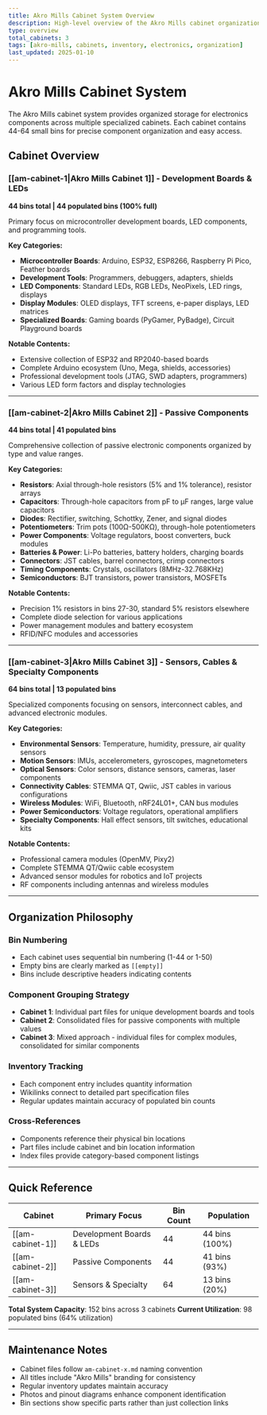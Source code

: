 ```yaml
---
title: Akro Mills Cabinet System Overview
description: High-level overview of the Akro Mills cabinet organization system for electronics components
type: overview
total_cabinets: 3
tags: [akro-mills, cabinets, inventory, electronics, organization]
last_updated: 2025-01-10
---
```


# Akro Mills Cabinet System

The Akro Mills cabinet system provides organized storage for electronics components across multiple specialized cabinets. Each cabinet contains 44-64 small bins for precise component organization and easy access.

## Cabinet Overview

### [[am-cabinet-1|Akro Mills Cabinet 1]] - Development Boards & LEDs

**44 bins total | 44 populated bins (100% full)**

Primary focus on microcontroller development boards, LED components, and programming tools.

**Key Categories:**

- **Microcontroller Boards**: Arduino, ESP32, ESP8266, Raspberry Pi Pico, Feather boards
- **Development Tools**: Programmers, debuggers, adapters, shields
- **LED Components**: Standard LEDs, RGB LEDs, NeoPixels, LED rings, displays
- **Display Modules**: OLED displays, TFT screens, e-paper displays, LED matrices
- **Specialized Boards**: Gaming boards (PyGamer, PyBadge), Circuit Playground boards

**Notable Contents:**

- Extensive collection of ESP32 and RP2040-based boards
- Complete Arduino ecosystem (Uno, Mega, shields, accessories)
- Professional development tools (JTAG, SWD adapters, programmers)
- Various LED form factors and display technologies

---

### [[am-cabinet-2|Akro Mills Cabinet 2]] - Passive Components

**44 bins total | 41 populated bins**

Comprehensive collection of passive electronic components organized by type and value ranges.

**Key Categories:**

- **Resistors**: Axial through-hole resistors (5% and 1% tolerance), resistor arrays
- **Capacitors**: Through-hole capacitors from pF to µF ranges, large value capacitors
- **Diodes**: Rectifier, switching, Schottky, Zener, and signal diodes
- **Potentiometers**: Trim pots (100Ω-500KΩ), through-hole potentiometers
- **Power Components**: Voltage regulators, boost converters, buck modules
- **Batteries & Power**: Li-Po batteries, battery holders, charging boards
- **Connectors**: JST cables, barrel connectors, crimp connectors
- **Timing Components**: Crystals, oscillators (8MHz-32.768KHz)
- **Semiconductors**: BJT transistors, power transistors, MOSFETs

**Notable Contents:**

- Precision 1% resistors in bins 27-30, standard 5% resistors elsewhere
- Complete diode selection for various applications
- Power management modules and battery ecosystem
- RFID/NFC modules and accessories

---

### [[am-cabinet-3|Akro Mills Cabinet 3]] - Sensors, Cables & Specialty Components

**64 bins total | 13 populated bins**

Specialized components focusing on sensors, interconnect cables, and advanced electronic modules.

**Key Categories:**

- **Environmental Sensors**: Temperature, humidity, pressure, air quality sensors
- **Motion Sensors**: IMUs, accelerometers, gyroscopes, magnetometers
- **Optical Sensors**: Color sensors, distance sensors, cameras, laser components
- **Connectivity Cables**: STEMMA QT, Qwiic, JST cables in various configurations
- **Wireless Modules**: WiFi, Bluetooth, nRF24L01+, CAN bus modules
- **Power Semiconductors**: Voltage regulators, operational amplifiers
- **Specialty Components**: Hall effect sensors, tilt switches, educational kits

**Notable Contents:**

- Professional camera modules (OpenMV, Pixy2)
- Complete STEMMA QT/Qwiic cable ecosystem
- Advanced sensor modules for robotics and IoT projects
- RF components including antennas and wireless modules

---

## Organization Philosophy

### Bin Numbering

- Each cabinet uses sequential bin numbering (1-44 or 1-50)
- Empty bins are clearly marked as `[[empty]]`
- Bins include descriptive headers indicating contents

### Component Grouping Strategy

- **Cabinet 1**: Individual part files for unique development boards and tools
- **Cabinet 2**: Consolidated files for passive components with multiple values
- **Cabinet 3**: Mixed approach - individual files for complex modules, consolidated for similar components

### Inventory Tracking

- Each component entry includes quantity information
- Wikilinks connect to detailed part specification files
- Regular updates maintain accuracy of populated bin counts

### Cross-References

- Components reference their physical bin locations
- Part files include cabinet and bin location information
- Index files provide category-based component listings

---

## Quick Reference

| Cabinet          | Primary Focus             | Bin Count | Population     |
| ---------------- | ------------------------- | --------- | -------------- |
| [[am-cabinet-1]] | Development Boards & LEDs | 44        | 44 bins (100%) |
| [[am-cabinet-2]] | Passive Components        | 44        | 41 bins (93%)  |
| [[am-cabinet-3]] | Sensors & Specialty       | 64        | 13 bins (20%)  |

**Total System Capacity**: 152 bins across 3 cabinets
**Current Utilization**: 98 populated bins (64% utilization)

---

## Maintenance Notes

- Cabinet files follow `am-cabinet-x.md` naming convention
- All titles include "Akro Mills" branding for consistency
- Regular inventory updates maintain accuracy
- Photos and pinout diagrams enhance component identification
- Bin sections show specific parts rather than just collection links

